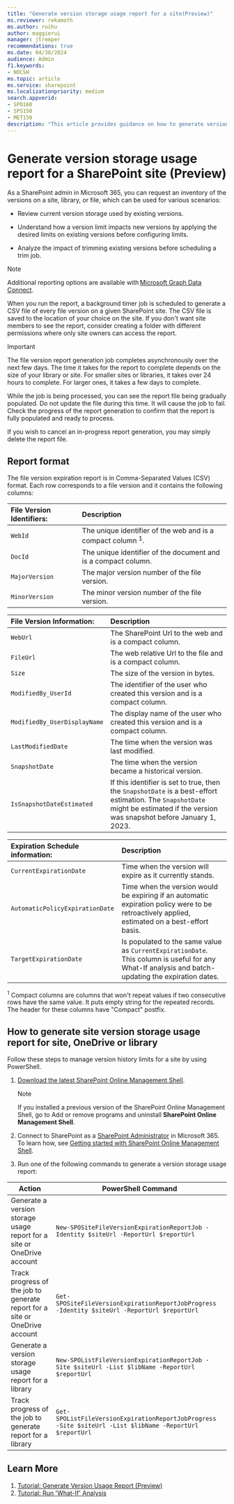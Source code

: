 ```yaml
---
title: "Generate version storage usage report for a site(Preview)"
ms.reviewer: rekamath
ms.author: ruihu
author: maggierui
manager: jtremper
recommendations: true
ms.date: 04/30/2024
audience: Admin
f1.keywords:
- NOCSH
ms.topic: article
ms.service: sharepoint
ms.localizationpriority: medium
search.appverid:
- SPO160
- SPS150
- MET150
description: "This article provides guidance on how to generate version storage use report for a site."
---
```



# Generate version storage usage report for a SharePoint site (Preview)

As a SharePoint admin in Microsoft 365, you can request an inventory of the versions on a site, library, or file, which can be used for various scenarios:

- Review current version storage used by existing versions.

- Understand how a version limit impacts new versions by applying the desired limits on existing versions before configuring limits.  

- Analyze the impact of trimming existing versions before scheduling a trim job.

> [!NOTE]
> Additional reporting options are available with [Microsoft Graph Data Connect](/graph/data-connect-datasets#onedrive-and-sharepoint-online).

When you run the report, a background timer job is scheduled to generate a CSV file of every file version on a given SharePoint site. The CSV file is saved to the location of your choice on the site. If you don't want site members to see the report, consider creating a folder with different permissions where only site owners can access the report.

> [!IMPORTANT]
> The file version report generation job completes asynchronously over the next few days. The time it takes for the report to complete depends on the size of your library or site. For smaller sites or libraries, it takes over 24 hours to complete. For larger ones, it takes a few days to complete. 
>
> While the job is being processed, you can see the report file being gradually populated. Do not update the file during this time. It will cause the job to fail. Check the progress of the report generation to confirm that the report is fully populated and ready to process. 
>
> If you wish to cancel an in-progress report generation, you may simply delete the report file. 


## Report format

The file version expiration report is in Comma-Separated Values (CSV) format. Each row corresponds to a file version and it contains the following columns:

| **File Version Identifiers:** | Description |
|:-----|:-----|
|`WebId`|The unique identifier of the web and is a compact column <sup>1</sup>.|
|`DocId`|The unique identifier of the document and is a compact column.|
|`MajorVersion`|The major version number of the file version.|
|`MinorVersion`|The minor version number of the file version.|

| **File Version Information:** | Description |
|:-----|:-----|
|`WebUrl`|The SharePoint Url to the web and is a compact column.|
|`FileUrl`|The web relative Url to the file and is a compact column.|
|`Size`|The size of the version in bytes.|
|`ModifiedBy_UserId`|The identifier of the user who created this version and is a compact column.|
|`ModifiedBy_UserDisplayName`|The display name of the user who created this version and is a compact column.|
|`LastModifiedDate`|The time when the version was last modified.|
|`SnapshotDate`|The time when the version became a historical version.|
|`IsSnapshotDateEstimated`|If this identifier is set to true, then the `SnapshotDate` is a best-effort estimation. The `SnapshotDate` might be estimated if the version was snapshot before January 1, 2023.|

| **Expiration Schedule information:** | Description |
|:-----|:-----|
|`CurrentExpirationDate`|Time when the version will expire as it currently stands.|
|`AutomaticPolicyExpirationDate`|Time when the version would be expiring if an automatic expiration policy were to be retroactively applied, estimated on a best-effort basis.|
|`TargetExpirationDate`|Is populated to the same value as `CurrentExpirationDate`. This column is useful for any What-If analysis and batch-updating the expiration dates.|

<sup>1</sup> Compact columns are columns that won't repeat values if two consecutive rows have the same value. It puts empty string for the repeated records. The header for these columns have "Compact" postfix.

## How to generate site version storage usage report for site, OneDrive or library

Follow these steps to manage version history limits for a site by using PowerShell.

1. [Download the latest SharePoint Online Management Shell](https://go.microsoft.com/fwlink/p/?LinkId=255251).

    > [!NOTE]
    > If you installed a previous version of the SharePoint Online Management Shell, go to Add or remove programs and uninstall **SharePoint Online Management Shell**.

1. Connect to SharePoint as a [SharePoint Administrator](/sharepoint/sharepoint-admin-role) in Microsoft 365. To learn how, see [Getting started with SharePoint Online Management Shell](/powershell/sharepoint/sharepoint-online/connect-sharepoint-online).
2. Run one of the following commands to generate a version storage usage report:

| **Action** | **PowerShell Command** |
| --- | --- |
| Generate a version storage usage report for a site or OneDrive account | `New-SPOSiteFileVersionExpirationReportJob -Identity $siteUrl -ReportUrl $reportUrl` |
| Track progress of the job to generate report for a site or OneDrive account | `Get-SPOSiteFileVersionExpirationReportJobProgress -Identity $siteUrl -ReportUrl $reportUrl` |
| Generate a version storage usage report for a library | `New-SPOListFileVersionExpirationReportJob -Site $siteUrl -List $libName -ReportUrl $reportUrl` |
| Track progress of the job to generate report for a library | `Get-SPOListFileVersionExpirationReportJobProgress -Site $siteUrl -List $libName -ReportUrl $reportUrl` |

## Learn More

1. [Tutorial: Generate Version Usage Report (Preview)](tutorial-generate-version-usage-report.md)
1. [Tutorial: Run 'What-If' Analysis](tutorial-run-what-if-analysis.md)
